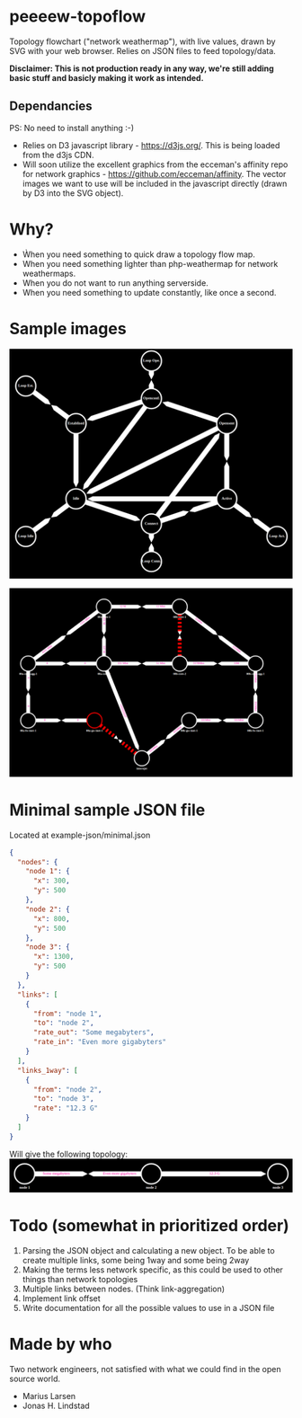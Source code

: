 # peeeew-topoflow
Topology flowchart ("network weathermap"), with live values, drawn by SVG with your web browser. Relies on JSON files to feed topology/data.

**Disclaimer: This is not production ready in any way, we're still adding basic stuff and basicly making it work as intended.**

## Dependancies
PS: No need to install anything :-)
* Relies on D3 javascript library - https://d3js.org/. This is being loaded from the d3js CDN.
* Will soon utilize the excellent graphics from the ecceman's affinity repo for network graphics - https://github.com/ecceman/affinity. The vector images we want to use will be included in the javascript directly (drawn by D3 into the SVG object).



# Why?
* Ẁhen you need something to quick draw a topology flow map.
* When you need something lighter than php-weathermap for network weathermaps.
* When you do not want to run anything serverside.
* When you need something to update constantly, like once a second.


# Sample images
![BGP state machine as example](/example-images/example-bgp-state-machine.png)

![Sample network topology](/example-images/example-topology.png)


# Minimal sample JSON file
Located at example-json/minimal.json
```json
{
  "nodes": {
    "node 1": {
      "x": 300,
      "y": 500
    },
    "node 2": {
      "x": 800,
      "y": 500
    },
    "node 3": {
      "x": 1300,
      "y": 500
    }
  },
  "links": [
    {
      "from": "node 1",
      "to": "node 2",
      "rate_out": "Some megabyters",
      "rate_in": "Even more gigabyters"
    }
  ],
  "links_1way": [
    {
      "from": "node 2",
      "to": "node 3",
      "rate": "12.3 G"
    }
  ]
}
```


Will give the following topology:
![Minimal network topology](/example-images/example-minimal.png)


# Todo (somewhat in prioritized order)
1. Parsing the JSON object and calculating a new object. To be able to create multiple links, some being 1way and some being 2way
2. Making the terms less network specific, as this could be used to other things than network topologies
3. Multiple links between nodes. (Think link-aggregation)
4. Implement link offset
5. Write documentation for all the possible values to use in a JSON file


# Made by who
Two network engineers, not satisfied with what we could find in the open source world.
* Marius Larsen
* Jonas H. Lindstad